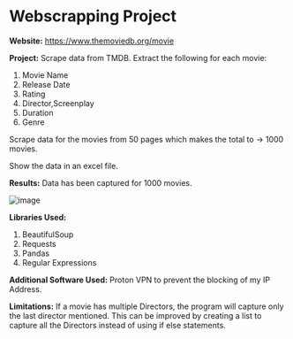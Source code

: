 # Webscrapping Project

**Website:** https://www.themoviedb.org/movie

**Project:**
  Scrape data from TMDB. Extract the following for each movie:
1. Movie Name
2. Release Date
3. Rating
4. Director,Screenplay
5. Duration
6. Genre

Scrape data for the movies from 50 pages which makes the total to -> 1000 movies.

Show the data in an excel file.

**Results:**  Data has been captured for 1000 movies.

![image](https://github.com/jobssaurabhmul/TMDB_Web_Scrapping/assets/152073191/76e3f7d8-56c3-4075-8a77-421d88f4753b)


**Libraries Used:**
1. BeautifulSoup
2. Requests
3. Pandas
4. Regular Expressions

**Additional Software Used:**
Proton VPN to prevent the blocking of my IP Address.

**Limitations:**  If a movie has multiple Directors, the program will capture only the last director mentioned.
This can be improved by creating a list to capture all the Directors instead of using if else statements.
